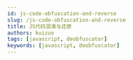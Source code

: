 ```yaml
---
id: js-code-obfuscation-and-reverse
slug: /js-code-obfuscation-and-reverse
title: JS代码混淆与还原
authors: kuizuo
tags: [javascript, deobfuscator]
keywords: [javascript, deobfuscator]
---
```


<!-- truncate -->
